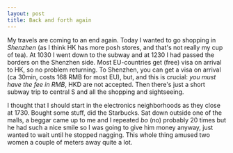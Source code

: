 ```yaml
---
layout: post
title: Back and forth again
---
```


My travels are coming to an end again. Today I wanted to go shopping in *Shenzhen* (as I think HK has more posh stores, and that\'s not really my cup of tea). At 1030 I went down to the subway and at 1230 I had passed the borders on the Shenzhen side. Most EU-countries get (free) visa on arrival to HK, so no problem returning. To Shenzhen, you can get a visa on arrival (ca 30min, costs 168 RMB for most EU), but, and this is crucial: *you *must* have the fee in RMB*, HKD are not accepted. Then there\'s just a short subway trip to central S and all the shopping and sightseeing.

I thought that I should start in the electronics neighborhoods as they close at 1730. Bought some stuff, did the Starbucks. Sat down outside one of the malls, a beggar came up to me and I repeated *bo* (no) probably 20 times but he had such a nice smile so I was going to give him money anyway, just wanted to wait until he stopped nagging. This whole thing amused two women a couple of meters away quite a lot.